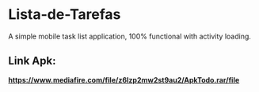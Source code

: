 # Lista-de-Tarefas
A simple mobile task list application, 100% functional with activity loading.

## Link Apk:
**https://www.mediafire.com/file/z6lzp2mw2st9au2/ApkTodo.rar/file**

